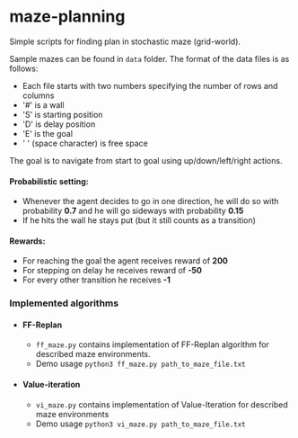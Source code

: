 # maze-planning

Simple scripts for finding plan in stochastic maze (grid-world).

Sample mazes can be found in `data` folder. The format of the data files is as follows:

* Each file starts with two numbers specifying the number of rows and columns
* '#' is a wall
* 'S' is starting position
* 'D' is delay position
* 'E' is the goal
* ' '  (space character) is free space

The goal is to navigate from start to goal using up/down/left/right actions.

#### Probabilistic setting:

* Whenever the agent decides to go in one direction, he will do so with probability **0.7** and he will go sideways with probability **0.15**
* If he hits the wall he stays put (but it still counts as a transition)

#### Rewards:

* For reaching the goal the agent receives reward of **200**
* For stepping on delay he receives reward of  **-50**
* For every other transition he receives **-1**

### Implemented algorithms
* #### FF-Replan
    * `ff_maze.py` contains implementation of FF-Replan algorithm for described maze environments.
    * Demo usage  ``python3 ff_maze.py path_to_maze_file.txt``
* #### Value-iteration
    * `vi_maze.py` contains implementation of Value-Iteration for described maze environments
    * Demo usage ``python3 vi_maze.py path_to_maze_file.txt``

